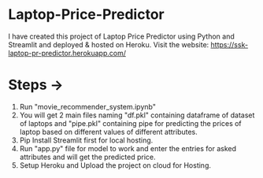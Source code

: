 # Laptop-Price-Predictor
I have created this project of Laptop Price Predictor using Python and Streamlit and deployed &amp; hosted on Heroku. Visit the website: https://ssk-laptop-pr-predictor.herokuapp.com/


# Steps -> 
1. Run "movie_recommender_system.ipynb" 
3. You will get 2 main files naming "df.pkl" containing dataframe of dataset of laptops and "pipe.pkl" containing pipe for predicting the prices of laptop based on different values of different attributes.
4. Pip Install Streamlit first for local hosting.
6. Run "app.py" file for model to work and enter the entries for asked attributes and will get the predicted price.
7. Setup Heroku and Upload the project on cloud for Hosting.
